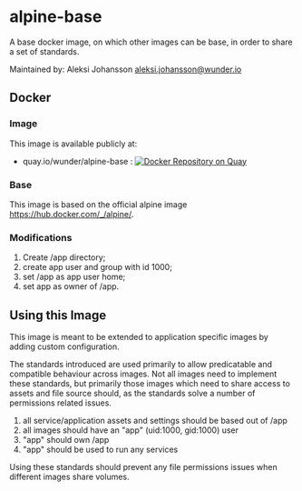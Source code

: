 # alpine-base

A base docker image, on which other images can be base, in order to share a set of standards.

Maintained by: Aleksi Johansson <aleksi.johansson@wunder.io>

## Docker

### Image

This image is available publicly at:

- quay.io/wunder/alpine-base : [![Docker Repository on Quay](https://quay.io/repository/wunder/alpine-base/status "Docker Repository on Quay")](https://quay.io/repository/wunder/alpine-base)

### Base

This image is based on the official alpine image https://hub.docker.com/_/alpine/.

### Modifications

1. Create /app directory;
2. create app user and group with id 1000;
3. set /app as app user home;
4. set app as owner of /app.

## Using this Image

This image is meant to be extended to application specific images by adding custom configuration.

The standards introduced are used primarily to allow predicatable and compatible behaviour across images.  Not all images need to implement these standards, but primarily those images which need to share access to assets and file source should, as the standards solve a number of permissions related issues.

1. all service/application assets and settings should be based out of /app
2. all images should have an "app" (uid:1000, gid:1000) user
3. "app" should own /app
4. "app" should be used to run any services

Using these standards should prevent any file permissions issues when different images share volumes.
